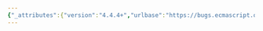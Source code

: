 ```yaml
---
{"_attributes":{"version":"4.4.4+","urlbase":"https://bugs.ecmascript.org/","maintainer":"dherman@mozilla.com"},"bug":{"bug_id":2685,"creation_ts":"2014-04-19 02:26:00 -0700","short_desc":"initialize misspelled","delta_ts":"2014-04-29 22:54:36 -0700","product":"Draft for 6th Edition","component":"editorial issue","version":"Rev 23: April 5, 2014 Draft","rep_platform":"All","op_sys":"All","bug_status":"RESOLVED","resolution":"FIXED","priority":"Normal","bug_severity":"normal","everconfirmed":true,"reporter":{"uid":"andrebargull","name":"André Bargull"},"assigned_to":{"uid":"allen","name":"Allen Wirfs-Brock"},"long_desc":[{"commentid":7831,"comment_count":0,"who":{"uid":"andrebargull","name":"André Bargull"},"bug_when":"2014-04-19 02:26:41 -0700","thetext":"22.1.1 The Array Constructor\n- initiallizes\n- initiallize\n\n22.1.1.4 new  Array ( ... argumentsList)\n- initiallizes\n\n22.1.2.5 Array[ @@create ] ( )\n- initiallized\n\n22.1.3.24 Array.prototype.sort (comparefn)\n- initiallize\n\n22.2.1 The %TypedArray% Intrinsic Object\n- initiallizes\n- initiallize\n\n22.2.1.3 %TypedArray% ( array )\n- initiallized\n\n22.2.2.2 %TypedArray%.of ( ...items )\n- initiallizes\n- initiallized\n\n22.2.3.26 %TypedArray%.prototype.sort ( comparefn )\n- initiallize\n\n22.2.4 The TypedArray Constructors\n- initiallizes\n- initiallizes\n- initiallize\n\n23.1.1 The Map Constructor\n- iinitializes\n\n23.1.1.2 new Map ( ... argumentsList )\n- iinitializes\n\n23.1.5.2.1 %MapIteratorPrototype%.next ( )\n- iinitialized\n\n23.2.1 The Set Constructor \n- iinitializes\n\n23.2.1.2 new Set ( ...argumentsList )\n- iinitializes\n\n23.2.4 Properties of Set Instances\n- iinitialization\n\n23.2.5.2.1 %SetIteratorPrototype%.next ( )\n- iinitialized\n\n23.3.1 The WeakMap Constructor \n- iinitializes\n\n23.3.1.2 new WeakMap ( ...argumentsList )\n- iinitializes\n\n23.4.1 The WeakSet Constructor \n- iinitializes\n\n23.4.1.2 new WeakSet ( ...argumentsList)\n- iinitializes\n\n25.4.1.5.1 CreatePromiseCapabilityRecord( promise, constructor ) \n- unitialized\n\n25.2.1 The GeneratorFunction Constructor\n- initializses"},{"commentid":7832,"comment_count":1,"who":{"uid":"andrebargull","name":"André Bargull"},"bug_when":"2014-04-19 02:36:19 -0700","thetext":"7.5.1 PromiseNew ( executor ) Abstaction Operation\n- initilizes"},{"commentid":7861,"comment_count":2,"who":{"uid":"allen","name":"Allen Wirfs-Brock"},"bug_when":"2014-04-19 17:44:07 -0700","thetext":"fixed in rev24 editor's draft"},{"commentid":8032,"comment_count":3,"who":{"uid":"allen","name":"Allen Wirfs-Brock"},"bug_when":"2014-04-29 22:54:36 -0700","thetext":"fixed in rev24"}]}}
---
```

